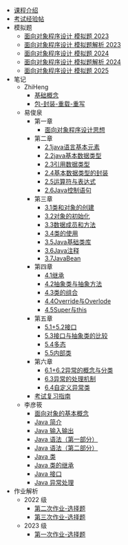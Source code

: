 - [课程介绍](docs/课内笔记/大一下/面向对象程序设计方法/README.md)
- [考试经验帖](docs/课内笔记/大一下/面向对象程序设计方法/考试经验帖.md)
- 模拟题
  - [面向对象程序设计 模拟题 2023](docs/课内笔记/大一下/面向对象程序设计方法/模拟题/oop期末考试模拟.md)
  - [面向对象程序设计 模拟题解析 2023](docs/课内笔记/大一下/面向对象程序设计方法/模拟题/oop期末考试模拟解析)
  - [面向对象程序设计 模拟题 2024](docs/课内笔记/大一下/面向对象程序设计方法/模拟题/2024oop期末考试模拟.md)
  - [面向对象程序设计 模拟题解析 2024](docs/课内笔记/大一下/面向对象程序设计方法/模拟题/2024oop模拟解析)
  - [面向对象程序设计 模拟题 2025](docs/课内笔记/大一下/面向对象程序设计方法/模拟题/面向对象程序设计模拟题2025.md)
- 笔记
  - ZhiHeng
    - [基础概念](docs/课内笔记/大一下/面向对象程序设计方法/笔记/ZhiHeng/基础概念.md)
    - [包-封装-重载-重写](docs/课内笔记/大一下/面向对象程序设计方法/笔记/ZhiHeng/包-封装-重载-重写.md)
  - 易俊泉
    - 第一章
      - [面向对象程序设计思想](docs/课内笔记/大一下/面向对象程序设计方法/笔记/易俊泉/chapter01/面向对象程序设计思想.md)
    - 第二章
      - [2.1java语言基本元素](docs/课内笔记/大一下/面向对象程序设计方法/笔记/易俊泉/chapter02/2.1java语言基本元素.md)
      - [2.2java基本数据类型](docs/课内笔记/大一下/面向对象程序设计方法/笔记/易俊泉/chapter02/2.2java基本数据类型.md)
      - [2.3引用数据类型](docs/课内笔记/大一下/面向对象程序设计方法/笔记/易俊泉/chapter02/2.3引用数据类型.md)
      - [2.4基本数据类型的封装](docs/课内笔记/大一下/面向对象程序设计方法/笔记/易俊泉/chapter02/2.4基本数据类型的封装.md)
      - [2.5运算符与表达式](docs/课内笔记/大一下/面向对象程序设计方法/笔记/易俊泉/chapter02/2.5运算符与表达式.md)
      - [2.6Java控制语句](docs/课内笔记/大一下/面向对象程序设计方法/笔记/易俊泉/chapter02/2.6Java控制语句.md)
    - 第三章
      - [3.1类和对象的创建](docs/课内笔记/大一下/面向对象程序设计方法/笔记/易俊泉/chapter03/3.1类和对象的创建.md)
      - [3.2对象的初始化](docs/课内笔记/大一下/面向对象程序设计方法/笔记/易俊泉/chapter03/3.2对象的初始化.md)
      - [3.3数据成员和方法](docs/课内笔记/大一下/面向对象程序设计方法/笔记/易俊泉/chapter03/3.3数据成员和方法.md)
      - [3.4类的使用](docs/课内笔记/大一下/面向对象程序设计方法/笔记/易俊泉/chapter03/3.4类的使用.md)
      - [3.5Java基础类库](docs/课内笔记/大一下/面向对象程序设计方法/笔记/易俊泉/chapter03/3.5Java基础类库.md)
      - [3.6Java注释](docs/课内笔记/大一下/面向对象程序设计方法/笔记/易俊泉/chapter03/3.6Java注释.md)
      - [3.7JavaBean](docs/课内笔记/大一下/面向对象程序设计方法/笔记/易俊泉/chapter03/3.7JavaBean.md)
    - 第四章
      - [4.1继承](docs/课内笔记/大一下/面向对象程序设计方法/笔记/易俊泉/chapter04/4.1继承.md)
      - [4.2抽象类与抽象方法](docs/课内笔记/大一下/面向对象程序设计方法/笔记/易俊泉/chapter04/4.2抽象类与抽象方法.md)
      - [4.3类的组合](docs/课内笔记/大一下/面向对象程序设计方法/笔记/易俊泉/chapter04/4.3类的组合.md)
      - [4.4Override与Overlode](docs/课内笔记/大一下/面向对象程序设计方法/笔记/易俊泉/chapter04/4.4Override与Overlode.md)
      - [4.5Super与this](docs/课内笔记/大一下/面向对象程序设计方法/笔记/易俊泉/chapter04/4.5Super与this.md)
    - 第五章
      - [5.1+5.2接口](docs/课内笔记/大一下/面向对象程序设计方法/笔记/易俊泉/chapter05/5.1+5.2接口.md)
      - [5.3接口与抽象类的比较](docs/课内笔记/大一下/面向对象程序设计方法/笔记/易俊泉/chapter05/5.3接口与抽象类的比较.md)
      - [5.4多态](docs/课内笔记/大一下/面向对象程序设计方法/笔记/易俊泉/chapter05/5.4多态.md)
      - [5.5内部类](docs/课内笔记/大一下/面向对象程序设计方法/笔记/易俊泉/chapter05/5.5内部类.md)
    - 第六章
      - [6.1+6.2异常的概念与分类](docs/课内笔记/大一下/面向对象程序设计方法/笔记/易俊泉/chapter06/6.1+6.2异常的概念与分类.md)
      - [6.3异常的处理机制](docs/课内笔记/大一下/面向对象程序设计方法/笔记/易俊泉/chapter06/6.3异常的处理机制.md)
      - [6.4自定义异常类](docs/课内笔记/大一下/面向对象程序设计方法/笔记/易俊泉/chapter06/6.4自定义异常类.md)
    - [考试复习指南](docs/课内笔记/大一下/面向对象程序设计方法/笔记/易俊泉/考试复习指南.md)
  - 李彦筱
    - [面向对象的基本概念](docs/课内笔记/大一下/面向对象程序设计方法/笔记/李彦筱/面向对象的基本概念.md)
    - [Java 简介](docs/课内笔记/大一下/面向对象程序设计方法/笔记/李彦筱/Java介绍.md)
    - [Java 输入输出](docs/课内笔记/大一下/面向对象程序设计方法/笔记/李彦筱/Java输入输出.md)
    - [Java 语法（第一部分）](docs/课内笔记/大一下/面向对象程序设计方法/笔记/李彦筱/Java语法第一部分.md)
    - [Java 语法（第二部分）](docs/课内笔记/大一下/面向对象程序设计方法/笔记/李彦筱/Java语法第二部分.md)
    - [Java 类](docs/课内笔记/大一下/面向对象程序设计方法/笔记/李彦筱/Java类.md)
    - [Java 类的继承](docs/课内笔记/大一下/面向对象程序设计方法/笔记/李彦筱/Java类的继承.md)
    - [Java 接口](docs/课内笔记/大一下/面向对象程序设计方法/笔记/李彦筱/Java接口.md)
    - [Java 异常处理](docs/课内笔记/大一下/面向对象程序设计方法/笔记/李彦筱/Java例外处理.md)
- 作业解析
  - 2022 级
    - [第二次作业-选择题](docs/课内笔记/大一下/面向对象程序设计方法/作业解析/第二次作业-选择题.md)
    - [第三次作业-选择题](docs/课内笔记/大一下/面向对象程序设计方法/作业解析/第三次作业-选择题.md)
  - 2023 级
    - [第一次作业-选择题](docs/课内笔记/大一下/面向对象程序设计方法/作业解析/2023第一次作业-选择题.md)
